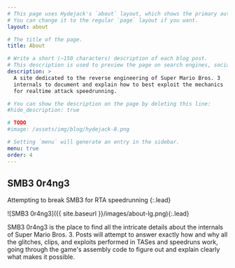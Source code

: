 ```yaml
---
# This page uses Hydejack's `about` layout, which shows the primary author's picture and about text at the top.
# You can change it to the regular `page` layout if you want.
layout: about

# The title of the page.
title: About

# Write a short (~150 characters) description of each blog post.
# This description is used to preview the page on search engines, social media, etc.
description: >
  A site dedicated to the reverse engineering of Super Mario Bros. 3
  internals to document and explain how to best exploit the mechanics
  for realtime attack speedrunning.

# You can show the description on the page by deleting this line:
#hide_description: true

# TODO
#image: /assets/img/blog/hydejack-8.png

# Setting `menu` will generate an entry in the sidebar.
menu: true
order: 4
---
```


## SMB3 0r4ng3

Attempting to break SMB3 for RTA speedrunning
{:.lead}

![SMB3 0r4ng3]({{ site.baseurl }}/images/about-lg.png){:.lead}

SMB3 0r4ng3 is the place to find all the intricate details about the internals of Super Mario Bros. 3.
Posts will attempt to answer exactly how and why all the glitches, clips, and exploits performed in
TASes and speedruns work, going through the game's assembly code to figure out and explain clearly what
makes it possible.

